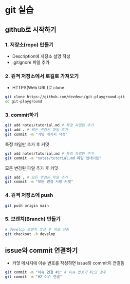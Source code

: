 # git 실습

## github로 시작하기

### 1. 저장소(repo) 만들기

- Description에 저장소 설명 작성
- .gitignore 파일 추가

### 2. 원격 저장소에서 로컬로 가져오기

- HTTPS(Web URL)로 clone

```bash
git clone https://github.com/devdeun/git-playground.git
cd git-playground
```

### 3. commit하기

```bash
git add notes/tutorial.md # 특정 파일만 추가
git add . # 모든 변경된 파일 추가
git commit -m "커밋 메시지 작성"
```

특정 파일만 추가 후 커밋

```bash
git add notes/tutorial.md # 특정 파일만 추가
git commit -m "notes/tutorial.md 파일 업데이트"
```

모든 변경된 파일 추가 후 커밋

```bash
git add . # 모든 변경된 파일 추가
git commit -m "모든 변경 사항 커밋"
```

### 4. 원격 저장소에 push

```bash
git push origin main
```

### 5. 브랜치(Branch) 만들기

```bash
# develop 브랜치 생성 후 바로 전환
git checkout -b develop
```

## issue와 commit 연결하기

- 커밋 메시지에 이슈 번호를 작성하면 issue와 commit이 연결됨

```bash
git commit -m "이슈 연결 #1" # 이슈 번호가 #1인 경우
git commit -m "#2 이슈 연결"
```
